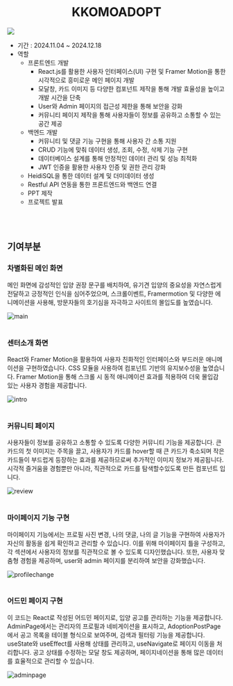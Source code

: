 <h1 align="center">KKOMOADOPT</h1>
<img src="https://i.imgur.com/n7ZNgpj.png"/>

- 기간 : 2024.11.04 ~ 2024.12.18
- 역할
  * 프론트엔드 개발</br>
     - React.js를 활용한 사용자 인터페이스(UI) 구현 및 Framer Motion을 통한 시각적으로 흥미로운 메인 페이지 개발
     - 모달창, 카드 이미지 등 다양한 컴포넌트 제작을 통해 개발 효율성을 높이고 개발 시간을 단축
     - User와 Admin 페이지의 접근성 제한을 통해 보안을 강화
     - 커뮤니티 페이지 제작을 통해 사용자들이 정보를 공유하고 소통할 수 있는 공간 제공
  * 백엔드 개발</br>
     - 커뮤니티 및 댓글 기능 구현을 통해 사용자 간 소통 지원
     - CRUD 기능에 맞춰 데이터 생성, 조회, 수정, 삭제 기능 구현
     - 데이터베이스 설계를 통해 안정적인 데이터 관리 및 성능 최적화
     - JWT 인증을 활용한 사용자 인증 및 권한 관리 강화
  * HeidiSQL을 통한 데이터 설계 및 더미데이터 생성</br>
  * Restful API 연동을 통한 프론트엔드와 백엔드 연결
  * PPT 제작
  * 프로젝트 발표

</br></br>

## 기여부분
### 차별화된 메인 화면</br>
메인 화면에 감성적인 입양 권장 문구를 배치하여, 유기견 입양의 중요성을 자연스럽게 전달하고 긍정적인 인식을 심어주었으며,
스크롤이벤트, Framermotion 및 다양한 에니메이션을 사용해, 방문자들의 호기심을 자극하고 사이트의 몰입도를 높였습니다.</br>

![main](https://github.com/user-attachments/assets/bd0cc432-7ba4-485c-91f5-d81b8196be26)
</br></br>

### 센터소개 화면<br/>
React와 Framer Motion을 활용하여 사용자 친화적인 인터페이스와 부드러운 애니메이션을 구현하였습니다.
CSS 모듈을 사용하여 컴포넌트 기반의 유지보수성을 높였습니다.
Framer Motion을 통해 스크롤 시 동적 애니메이션 효과를 적용하여 더욱 몰입감 있는 사용자 경험을 제공합니다.

![intro](https://github.com/user-attachments/assets/22256fa1-99ca-4f24-a28a-70a002d6eaaf)
<br/><br/>

### 커뮤니티 페이지</br>
사용자들이 정보를 공유하고 소통할 수 있도록 다양한 커뮤니티 기능을 제공합니다.
큰 카드의 첫 이미지는 주목을 끌고, 사용자가 카드를 hover할 때 큰 카드가 축소되며 작은 카드들이 부드럽게 등장하는 효과를 제공하므로써 추가적인 이미지 정보가 제공됩니다. 
시각적 즐거움을 경험뿐만 아니라, 직관적으로 카드를 탐색할수있도록 만든 컴포넌트 입니다.</br>

![review](https://github.com/user-attachments/assets/739e6b93-b80c-41ca-8bca-6cba3af1ec64)
</br></br>

### 마이페이지 기능 구현</br>
마이페이지 기능에서는 프로필 사진 변경, 나의 댓글, 나의 글 기능을 구현하여 사용자가 자신의 활동을 쉽게 확인하고 관리할 수 있습니다. 이를 위해 마이페이지 틀을 구성하고, 각 섹션에서 사용자의 정보를 직관적으로 볼 수 있도록 디자인했습니다. 또한, 사용자 맞춤형 경험을 제공하며, user와 admin 페이지를 분리하여 보안을 강화했습니다.</br>

![profilechange](https://github.com/user-attachments/assets/b1d7e1f4-3abf-4448-a7cc-6ac8cc59df31)
</br></br>

### 어드민 페이지 구현</br>
이 코드는 React로 작성된 어드민 페이지로, 입양 공고를 관리하는 기능을 제공합니다. AdminPage에서는 관리자의 프로필과 네비게이션을 표시하고, AdoptionPostPage에서 공고 목록을 테이블 형식으로 보여주며, 검색과 필터링 기능을 제공합니다. useState와 useEffect를 사용해 상태를 관리하고, useNavigate로 페이지 이동을 처리합니다. 공고 상태를 수정하는 모달 창도 제공하며, 페이지네이션을 통해 많은 데이터를 효율적으로 관리할 수 있습니다.

![adminpage](https://github.com/user-attachments/assets/74174139-d2cb-485a-91bc-ab0a1b724a8e)
<br/><br/>

